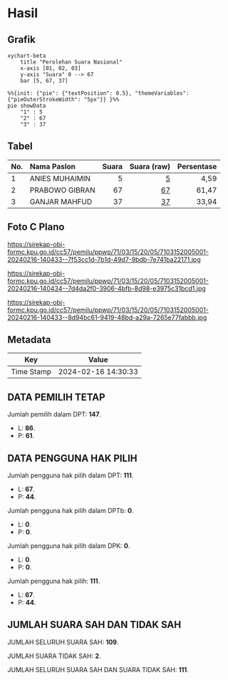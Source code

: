 # Hasil

## Grafik

```mermaid
xychart-beta
    title "Perolehan Suara Nasional"
    x-axis [01, 02, 03]
    y-axis "Suara" 0 --> 67
    bar [5, 67, 37]
```

```mermaid
%%{init: {"pie": {"textPosition": 0.5}, "themeVariables": {"pieOuterStrokeWidth": "5px"}} }%%
pie showData
    "1" : 5
    "2" : 67
    "3" : 37
```

## Tabel

| No. | Nama Paslon    | Suara | Suara (raw) | Persentase |
|:--- |:-------------- | -----:| -----------:| ----------:|
| 1   | ANIES MUHAIMIN | 5     | [5][p-1]    | 4,59       |
| 2   | PRABOWO GIBRAN | 67    | [67][p-2]   | 61,47      |
| 3   | GANJAR MAHFUD  | 37    | [37][p-3]   | 33,94      |


[p-1]: https://github.com/gigit-pemilu/pemilu-2024/blob/main/pilpres/hitung-suara/sub/71-sulawesi-utara/sub/03-kepulauan-sangihe/sub/15-tabukan-selatan/sub/2005-palareng/sub/001-tps/sub/paslon-1.txt
[p-2]: https://github.com/gigit-pemilu/pemilu-2024/blob/main/pilpres/hitung-suara/sub/71-sulawesi-utara/sub/03-kepulauan-sangihe/sub/15-tabukan-selatan/sub/2005-palareng/sub/001-tps/sub/paslon-2.txt
[p-3]: https://github.com/gigit-pemilu/pemilu-2024/blob/main/pilpres/hitung-suara/sub/71-sulawesi-utara/sub/03-kepulauan-sangihe/sub/15-tabukan-selatan/sub/2005-palareng/sub/001-tps/sub/paslon-3.txt

## Foto C Plano

https://sirekap-obj-formc.kpu.go.id/cc57/pemilu/ppwp/71/03/15/20/05/7103152005001-20240216-140433--7f53cc1d-7b1d-49d7-9bdb-7e741ba22171.jpg

https://sirekap-obj-formc.kpu.go.id/cc57/pemilu/ppwp/71/03/15/20/05/7103152005001-20240216-140434--7d4da2f0-3906-4bfb-8d98-e3975c31bcd1.jpg

https://sirekap-obj-formc.kpu.go.id/cc57/pemilu/ppwp/71/03/15/20/05/7103152005001-20240216-140433--8d94bc61-9419-48bd-a29a-7265e77fabbb.jpg


## Metadata

| Key        | Value               |
| ---------- | ------------------- |
| Time Stamp | 2024-02-16 14:30:33 |


## DATA PEMILIH TETAP

Jumlah pemilih dalam DPT: **147**.
 * L: **86**.
 * P: **61**.

## DATA PENGGUNA HAK PILIH

Jumlah pengguna hak pilih dalam DPT: **111**.
 * L: **67**.
 * P: **44**.

Jumlah pengguna hak pilih dalam DPTb: **0**.
 * L: **0**.
 * P: **0**.

Jumlah pengguna hak pilih dalam DPK: **0**.
 * L: **0**.
 * P: **0**.

Jumlah pengguna hak pilih: **111**.
 * L: **67**.
 * P: **44**.

## JUMLAH SUARA SAH DAN TIDAK SAH

JUMLAH SELURUH SUARA SAH: **109**.

JUMLAH SUARA TIDAK SAH: **2**.

JUMLAH SELURUH SUARA SAH DAN SUARA TIDAK SAH: **111**.


